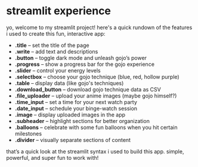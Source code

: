 <h1>streamlit experience</h1>

<p>yo, welcome to my streamlit project! here's a quick rundown of the features i used to create this fun, interactive app:</p>

<ul>
    <li><strong>.title</strong> – set the title of the page</li>
    <li><strong>.write</strong> – add text and descriptions</li>
    <li><strong>.button</strong> – toggle dark mode and unleash gojo’s power</li>
    <li><strong>.progress</strong> – show a progress bar for the gojo experience</li>
    <li><strong>.slider</strong> – control your energy levels</li>
    <li><strong>.selectbox</strong> – choose your gojo technique (blue, red, hollow purple)</li>
    <li><strong>.table</strong> – display data (like gojo's techniques)</li>
    <li><strong>.download_button</strong> – download gojo technique data as CSV</li>
    <li><strong>.file_uploader</strong> – upload your anime images (maybe gojo himself?)</li>
    <li><strong>.time_input</strong> – set a time for your next watch party</li>
    <li><strong>.date_input</strong> – schedule your binge-watch session</li>
    <li><strong>.image</strong> – display uploaded images in the app</li>
    <li><strong>.subheader</strong> – highlight sections for better organization</li>
    <li><strong>.balloons</strong> – celebrate with some fun balloons when you hit certain milestones</li>
    <li><strong>.divider</strong> – visually separate sections of content</li>
</ul>

<p>that’s a quick look at the streamlit syntax i used to build this app. simple, powerful, and super fun to work with!</p>
